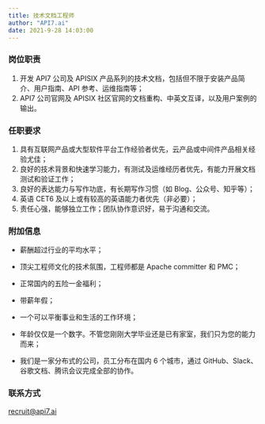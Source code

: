 ```yaml
---
title: 技术文档工程师
author: "API7.ai"
date: 2021-9-28 14:03:00
---
```


### 岗位职责

1. 开发 API7 公司及 APISIX 产品系列的技术文档，包括但不限于安装产品简介、用户指南、API 参考、运维指南等；
2. API7 公司官网及 APISIX 社区官网的文档重构、中英文互译，以及用户案例的输出。

### 任职要求

1. 具有互联网产品或大型软件平台工作经验者优先，云产品或中间件产品相关经验尤佳；
2. 良好的技术背景和快速学习能力，有测试及运维经历者优先，有能力开展文档测试和验证工作；
3. 良好的表达能力与写作功底，有长期写作习惯（如 Blog、公众号、知乎等）； 
4. 英语 CET6 及以上或有较高的英语能力者优先（非必要）；
5. 责任心强，能够独立工作；团队协作意识好，易于沟通和交流。

### 附加信息

- 薪酬超过行业的平均水平；

- 顶尖工程师文化的技术氛围，工程师都是 Apache committer 和 PMC；

- 正常国内的五险一金福利；

- 带薪年假；

- 一个可以平衡事业和生活的工作环境；

- 年龄仅仅是一个数字。不管您刚刚大学毕业还是已有家室，我们只为您的能力而来；

- 我们是一家分布式的公司，员工分布在国内 6 个城市，通过 GitHub、Slack、谷歌文档、腾讯会议完成全部的协作。

### 联系方式

[recruit@api7.ai](mailto:recruit@api7.ai)
